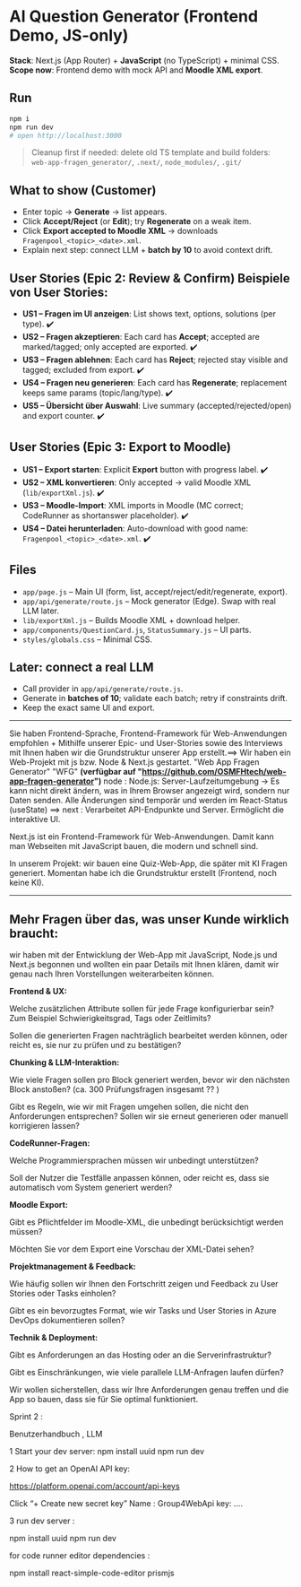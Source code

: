 # AI Question Generator (Frontend Demo, JS-only)

**Stack**: Next.js (App Router) + **JavaScript** (no TypeScript) + minimal CSS.  
**Scope now**: Frontend demo with mock API and **Moodle XML export**.

## Run
```bash
npm i
npm run dev
# open http://localhost:3000
```

> Cleanup first if needed: delete old TS template and build folders:  
> `web-app-fragen_generator/`, `.next/`, `node_modules/`, `.git/`

## What to show (Customer)
- Enter topic → **Generate** → list appears.  
- Click **Accept/Reject** (or **Edit**); try **Regenerate** on a weak item.  
- Click **Export accepted to Moodle XML** → downloads `Fragenpool_<topic>_<date>.xml`.  
- Explain next step: connect LLM + **batch by 10** to avoid context drift.

## User Stories (Epic 2: Review & Confirm) Beispiele von User Stories:
- **US1 – Fragen im UI anzeigen**: List shows text, options, solutions (per type). ✔️
- **US2 – Fragen akzeptieren**: Each card has **Accept**; accepted are marked/tagged; only accepted are exported. ✔️
- **US3 – Fragen ablehnen**: Each card has **Reject**; rejected stay visible and tagged; excluded from export. ✔️
- **US4 – Fragen neu generieren**: Each card has **Regenerate**; replacement keeps same params (topic/lang/type). ✔️
- **US5 – Übersicht über Auswahl**: Live summary (accepted/rejected/open) and export counter. ✔️

## User Stories (Epic 3: Export to Moodle)
- **US1 – Export starten**: Explicit **Export** button with progress label. ✔️
- **US2 – XML konvertieren**: Only accepted → valid Moodle XML (`lib/exportXml.js`). ✔️
- **US3 – Moodle-Import**: XML imports in Moodle (MC correct; CodeRunner as shortanswer placeholder). ✔️
- **US4 – Datei herunterladen**: Auto-download with good name: `Fragenpool_<topic>_<date>.xml`. ✔️

## Files
- `app/page.js` – Main UI (form, list, accept/reject/edit/regenerate, export).
- `app/api/generate/route.js` – Mock generator (Edge). Swap with real LLM later.
- `lib/exportXml.js` – Builds Moodle XML + download helper.
- `app/components/QuestionCard.js`, `StatusSummary.js` – UI parts.
- `styles/globals.css` – Minimal CSS.

## Later: connect a real LLM
- Call provider in `app/api/generate/route.js`.
- Generate in **batches of 10**; validate each batch; retry if constraints drift.
- Keep the exact same UI and export.




-------------------------------------------------------------------------------------------------------------------
Sie haben Frontend-Sprache, Frontend-Framework für Web-Anwendungen empfohlen + Mithilfe unserer Epic- und User-Stories sowie des Interviews mit Ihnen haben wir die Grundstruktur unserer App erstellt.==>
Wir haben ein Web-Projekt mit js bzw. Node &  Next.js gestartet. "Web App Fragen Generator" "WFG" **(verfügbar auf "https://github.com/OSMFHtech/web-app-fragen-generator")**
node : Node.js: Server-Laufzeitumgebung → Es kann nicht direkt ändern, was in Ihrem Browser angezeigt wird, sondern nur Daten senden.
Alle Änderungen sind temporär und werden im React-Status  (useState) ==> next : Verarbeitet API-Endpunkte und Server.
Ermöglicht die interaktive UI.

Next.js ist ein Frontend-Framework für Web-Anwendungen.
Damit kann man Webseiten mit JavaScript bauen, die modern und schnell sind.

In unserem Projekt: wir bauen eine Quiz-Web-App, die später mit KI Fragen generiert.
Momentan habe ich die Grundstruktur erstellt (Frontend, noch keine KI).

-----------------------------------------------------------------------------------------------------------------
## Mehr Fragen über das, was unser Kunde wirklich braucht: 

wir haben mit der Entwicklung der Web-App mit JavaScript, Node.js und Next.js begonnen und wollten ein paar Details mit Ihnen klären, damit wir genau nach Ihren Vorstellungen weiterarbeiten können.

**Frontend & UX:**

Welche zusätzlichen Attribute sollen für jede Frage konfigurierbar sein? Zum Beispiel Schwierigkeitsgrad, Tags oder Zeitlimits?

Sollen die generierten Fragen nachträglich bearbeitet werden können, oder reicht es, sie nur zu prüfen und zu bestätigen?

**Chunking & LLM-Interaktion:**

Wie viele Fragen sollen pro Block generiert werden, bevor wir den nächsten Block anstoßen? (ca. 300 Prüfungsfragen insgesamt ?? )

Gibt es Regeln, wie wir mit Fragen umgehen sollen, die nicht den Anforderungen entsprechen? Sollen wir sie erneut generieren oder manuell korrigieren lassen?

**CodeRunner-Fragen:**

Welche Programmiersprachen müssen wir unbedingt unterstützen?

Soll der Nutzer die Testfälle anpassen können, oder reicht es, dass sie automatisch vom System generiert werden?

**Moodle Export:**

Gibt es Pflichtfelder im Moodle-XML, die unbedingt berücksichtigt werden müssen?

Möchten Sie vor dem Export eine Vorschau der XML-Datei sehen?

**Projektmanagement & Feedback:**

Wie häufig sollen wir Ihnen den Fortschritt zeigen und Feedback zu User Stories oder Tasks einholen?

Gibt es ein bevorzugtes Format, wie wir Tasks und User Stories in Azure DevOps dokumentieren sollen?

**Technik & Deployment:**

Gibt es Anforderungen an das Hosting oder an die Serverinfrastruktur?

Gibt es Einschränkungen, wie viele parallele LLM-Anfragen laufen dürfen?

Wir wollen sicherstellen, dass wir Ihre Anforderungen genau treffen und die App so bauen, dass sie für Sie optimal funktioniert.

Sprint 2 : 

Benutzerhandbuch , LLM

1 Start your dev server: 
npm install uuid
npm run dev

2 How to get an OpenAI API key:

https://platform.openai.com/account/api-keys

Click “+ Create new secret key”
Name : Group4WebApi
key: ....

3 run dev server : 

npm install uuid
npm run dev

for code runner editor dependencies : 

npm install react-simple-code-editor prismjs
